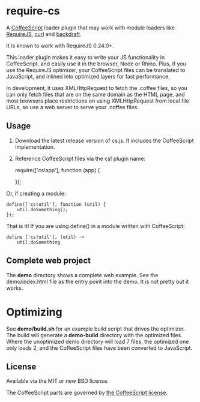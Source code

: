 # require-cs

A [CoffeeScript](http://jashkenas.github.com/coffee-script/) loader plugin
that may work with module loaders like [RequireJS](http://requirejs.org),
[curl](https://github.com/unscriptable/curl) and
[backdraft](http://bdframework.org/bdLoad/docs/bdLoad-tutorial/bdLoad-tutorial.html).

It is known to work with RequireJS 0.24.0+.

This loader plugin makes it easy to write your JS functionality in CoffeeScript,
and easily use it in the browser, Node or Rhino. Plus, if you use the RequireJS
optimizer, your CoffeeScript files can be translated to JavaScript, and inlined
into optimized layers for fast performance.

In development, it uses XMLHttpRequest to fetch the .coffee files, so you can only
fetch files that are on the same domain as the HTML page, and most browsers place
restrictions on using XMLHttpRequest from local file URLs, so use a web server to
serve your .coffee files.

## Usage

1) Download the latest release version of cs.js. It includes the CoffeeScript
implementation.

2) Reference CoffeeScript files via the cs! plugin name:

    require(['cs!app'], function (app) {

    });

Or, if creating a module:

    define(['cs!util'], function (util) {
        util.doSomething();
    });

That is it! If you are using define() in a module written with CoffeeScript:

    define ['cs!util'], (util) ->
        util.doSomething

## Complete web project

The **demo** directory shows a complete web example. See the demo/index.html file
as the entry point into the demo. It is not pretty but it works.

# Optimizing

See **demo/build.sh** for an example build script that drives the optimizer. The
build will generate a **demo-build** directory with the optimized files. Where
the unoptimized demo directory will load 7 files, the optimized one only loads 2,
and the CoffeeScript files have been converted to JavaScript.

## License

Available via the MIT or new BSD license.

The CoffeeScript parts are governed by [the CoffeeScript license](https://github.com/jashkenas/coffee-script/blob/master/LICENSE).